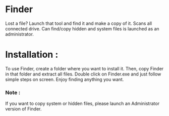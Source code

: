 # Finder
Lost a file? Launch that tool and find it and make a copy of it. Scans all connected drive. Can find/copy hidden and system files is launched as an administrator.

# Installation : #
To use Finder, create a folder where you want to install it. Then, copy Finder in that folder and extract all files. 
Double click on Finder.exe and just follow simple steps on screen. Enjoy finding anything you want.

### Note : ###
If you want to copy system or hidden files, please launch an Administrator version of Finder.
